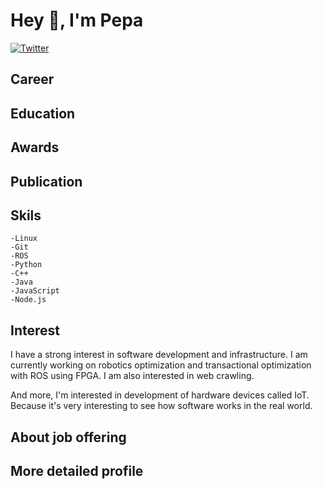 # Hey 👋, I'm Pepa

[![Twitter](https://img.shields.io/twitter/follow/Pepa_enginner_?style=social)](https://twitter.com/Pepa_engineer)


## Career


## Education



## Awards



## Publication


## Skils
    -Linux
    -Git
    -ROS
    -Python
    -C++
    -Java
    -JavaScript
    -Node.js


## Interest
I have a strong interest in software development and infrastructure. 
I am currently working on robotics optimization and transactional optimization with ROS using FPGA.
I am also interested in web crawling.

And more, I'm interested in development of hardware devices called IoT.
Because it's very interesting to see how software works in the real world.


## About job offering



## More detailed profile
